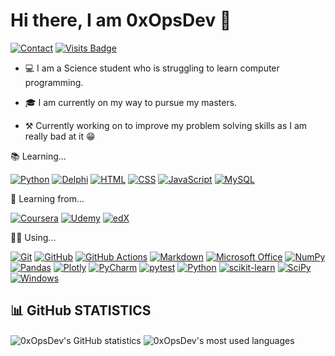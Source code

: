 # Hi there, I am 0xOpsDev 👋

[![Contact](https://img.shields.io/badge/-OpsDev-4285F4?style=for-the-badge&logo=Google&logoColor=FFFFFF)](mailto:opsdev12911@gmail.com)
[![Visits Badge](https://shields-io-visitor-counter.herokuapp.com/badge?page=0xOpsDev.0xOpsDev&color=1D70B8&style=for-the-badge&logo=GitHub&logoColor=FFFFFF)](https://github.com/0xOpsDev)


* 💻 I am a Science student who is struggling to learn computer programming.

* 🎓 I am currently on my way to pursue my masters. 

* ⚒ Currently working on to improve my problem solving skills as I am really bad at it 😁

📚 Learning...

[![Python](https://img.shields.io/badge/-Python-4584B6?style=for-the-badge&logo=Python&logoColor=FFFFFF)](https://www.python.org/)
[![Delphi](https://img.shields.io/badge/-Object%20Pascal-F32735?style=for-the-badge&logo=Delphi&logoColor=FFFFFF)](https://www.freepascal.org/)
[![HTML](https://img.shields.io/badge/-HTML-E34F26?style=for-the-badge&logo=HTML5&logoColor=FFFFFF)](https://html.com/)
[![CSS](https://img.shields.io/badge/-CSS-E34F26?style=for-the-badge&logo=CSS3&logoColor=FFFFFF)](https://www.w3schools.com/css/css_intro.asp)
[![JavaScript](https://img.shields.io/badge/-JavaScript-F7DF1E?style=for-the-badge&logo=JavaScript&logoColor=FFFFFF)](https://www.javascript.com/)
[![MySQL](https://img.shields.io/badge/-MySQL-00758F?style=for-the-badge&logo=MySQL&logoColor=FFFFFF)](https://www.mysql.com/)

📖 Learning from...

[![Coursera](https://img.shields.io/badge/-Coursera-0056D2?style=for-the-badge&logo=Coursera&logoColor=FFFFFF)](https://www.coursera.org/)
[![Udemy](https://img.shields.io/badge/-Udemy-A435F0?style=for-the-badge&logo=Udemy&logoColor=FFFFFF)](https://www.udemy.com/)
[![edX](https://img.shields.io/badge/-edX-00262B?style=for-the-badge&logo=edX&logoColor=FFFFFF)](https://www.udemy.com/)

👨‍💻 Using...

[![Git](https://img.shields.io/badge/-Git-F05032?style=for-the-badge&logo=Git&logoColor=FFFFFF)](https://git-scm.com/)
[![GitHub](https://img.shields.io/badge/-GitHub-181717?style=for-the-badge&logo=GitHub&logoColor=FFFFFF)](https://www.github.com/)
[![GitHub Actions](https://img.shields.io/badge/-GitHub%20Actions-2088FF?style=for-the-badge&logo=GitHub%20Actions&logoColor=FFFFFF)](https://github.com/features/actions)
[![Markdown](https://img.shields.io/badge/-Markdown-000000?style=for-the-badge&logo=Markdown&logoColor=FFFFFF)](https://daringfireball.net/projects/markdown/)
[![Microsoft Office](https://img.shields.io/badge/-Microsoft%20Office-D83B01?style=for-the-badge&logo=Microsoft%20Office&logoColor=FFFFFF)](https://www.office.com/)
[![NumPy](https://img.shields.io/badge/-NumPy-013243?style=for-the-badge&logo=NumPy&logoColor=FFFFFF)](https://numpy.org/)
[![Pandas](https://img.shields.io/badge/-pandas-150458?style=for-the-badge&logo=pandas&logoColor=FFFFFF)](https://pandas.pydata.org/)
[![Plotly](https://img.shields.io/badge/-Plotly-3F4F75?style=for-the-badge&logo=Plotly&logoColor=FFFFFF)](https://plotly.com/)
[![PyCharm](https://img.shields.io/badge/-PyCharm-000000?style=for-the-badge&logo=PyCharm&logoColor=FFFFFF)](https://www.jetbrains.com/pycharm/)
[![pytest](https://img.shields.io/badge/-pytest-0A9EDC?style=for-the-badge&logo=pytest&logoColor=FFFFFF)](https://docs.pytest.org/)
[![Python](https://img.shields.io/badge/-Python-3776AB?style=for-the-badge&logo=Python&logoColor=FFFFFF)](https://www.python.org/)
[![scikit-learn](https://img.shields.io/badge/-scikit--learn-F7931E?style=for-the-badge&logo=scikit-learn&logoColor=FFFFFF)](https://scikit-learn.org/)
[![SciPy](https://img.shields.io/badge/-SciPy-8CAAE6?style=for-the-badge&logo=SciPy&logoColor=FFFFFF)](https://www.scipy.org/)
[![Windows](https://img.shields.io/badge/-Windows-0078D6?style=for-the-badge&logo=Windows&logoColor=FFFFFF)](https://www.microsoft.com/en-gb/windows/)

## 📊 GitHub STATISTICS

<p>
    <img align="center" src="https://github-readme-stats.vercel.app/api?username=0xOpsDev&count_private=true&show_icons=true&theme=tokyonight&hide_title=true" alt="0xOpsDev's GitHub statistics" />
  <img align="center" src="https://github-readme-stats.vercel.app/api/top-langs/?username=0xOpsDev&layout=compact&custom_title=Most%20used%20languages" alt="0xOpsDev's most used languages" />
</p>


<!---
0xOpsDev/0xOpsDev is a ✨ special ✨ repository because its `README.md` (this file) appears on your GitHub profile.
You can click the Preview link to take a look at your changes.
--->
